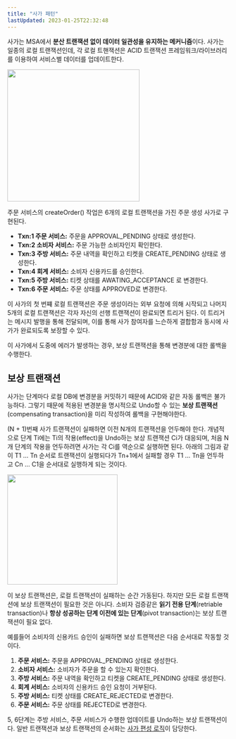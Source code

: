 ```yaml
---
title: "사가 패턴"
lastUpdated: 2023-01-25T22:32:48
---
```


사가는 MSA에서 **분산 트랜잭션 없이 데이터 일관성을 유지하는 메커니즘**이다. 사가는 일종의 로컬 트랜잭션인데, 각 로컬 트핸잭션은 ACID 트랜잭션 프레임워크/라이브러리를 이용하여 서비스별 데이터를 업데이트한다.

<img height=300px src="https://user-images.githubusercontent.com/81006587/214555623-392aa90b-891a-4414-b9f2-5ec3b57275ae.png"/>

주문 서비스의 createOrder() 작업은 6개의 로컬 트랜잭션을 가진 주문 생성 사가로 구현된다.

- **Txn:1 주문 서비스:** 주문을 APPROVAL_PENDING 상태로 생성한다. 
- **Txn:2 소비자 서비스:** 주문 가능한 소비자인지 확인한다.
- **Txn:3 주방 서비스:** 주문 내역을 확인하고 티켓을 CREATE_PENDING 상태로 생성한다.
- **Txn:4 회계 서비스:** 소비자 신용카드를 승인한다.
- **Txn:5 주방 서비스:** 티켓 상태를 AWATING_ACCEPTANCE 로 변경한다.
- **Txn:6 주문 서비스:** 주문 상태를 APPROVED로 변경한다.

이 사가의 첫 번쨰 로컬 트랜잭션은 주문 생성이라는 외부 요청에 의해 시작되고 나머지 5개의 로컬 트랜잭션은 각자 자신의 선행 트랜잭션이 완료되면 트리거 된다. 이 트리거는 메시지 발행을 통해 전달되며, 이를 통해 사가 참여자를 느슨하게 결합함과 동시에 사가가 완료되도록 보장할 수 있다.

이 사가에서 도중에 에러가 발생하는 경우, 보상 트랜잭션을 통해 변경분에 대한 롤백을 수행한다.

## 보상 트랜잭션

사가는 단계마다 로컬 DB에 변경분을 커밋하기 때문에 ACID와 같은 자동 롤백은 불가능하다. 그렇기 때문에 적용된 변경분을 명시적으로 Undo할 수 있는 **보상 트랜잭션**(compensating transaction)을 미리 작성하여 롤백을 구현해야한다.

(N + 1)번째 사가 트랜잭션이 실패하면 이전 N개의 트랜잭션을 언두해야 한다. 개념적으로 단계 Ti에는 Ti의 작용(effect)을 Undo하는 보상 트랜잭션 Ci가 대응되며, 처음 N개 단계의 작용을 언두하려면 사가는 각 Ci를 역순으로 실행하면 된다. 아래의 그림과 같이 T1 … Tn 순서로 트랜잭션이 실행되다가 Tn+1에서 실패할 경우 T1 … Tn을 언두하고 Cn … C1을 순서대로 실행하게 되는 것이다.

<img height=250px src="https://user-images.githubusercontent.com/81006587/214557902-18f74eb5-313f-42f0-b8df-af873f3ecad6.png"/>

이 보상 트랜잭션은, 로컬 트랜잭션이 실패하는 순간 가동된다. 하지만 모든 로컬 트랜잭션에 보상 트랜잭션이 필요한 것은 아니다. 소비자 검증같은 **읽기 전용 단계**(retriable transaction)나 **항상 성공하는 단계 이전에 있는 단계**(pivot transaction)는 보상 트랜잭션이 필요 없다.

예를들어 소비자의 신용카드 승인이 실패하면 보상 트랜잭션은 다음 순서대로 작동할 것이다.

1. **주문 서비스:** 주문을 APPROVAL_PENDING 상태로 생성한다.
2. **소비자 서비스:** 소비자가 주문을 할 수 있는지 확인한다.
3. **주방 서비스:** 주문 내역을 확인하고 티켓을 CREATE_PENDING 상태로 생성한다.
4. **회계 서비스:** 소비자의 신용카드 승인 요청이 거부된다.
5. **주방 서비스:** 티켓 상태를 CREATE_REJECTED로 변경한다.
6. **주문 서비스:** 주문 상태를 REJECTED로 변경한다.

5, 6단계는 주방 서비스, 주문 서비스가 수행한 업데이트를 Undo하는 보상 트랜잭션이다. 일반 트랜잭션과 보상 트랜잭션의 순서화는 [사가 편성 로직](./%EC%82%AC%EA%B0%80%E2%80%85%ED%8E%B8%EC%84%B1.md)이 담당한다.
